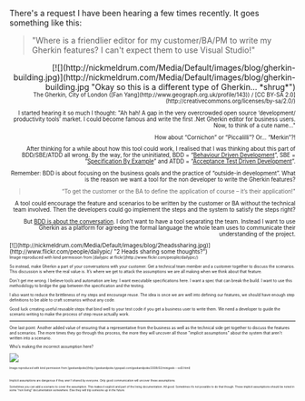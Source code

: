﻿There's a request I have been hearing a few times recently. It goes something like this:

> "Where is a friendlier editor for my customer/BA/PM to write my Gherkin features? I can't expect them to use Visual Studio!"
<div style="display: inline; float: right;" align="right">[![](http://nickmeldrum.com/Media/Default/images/blog/gherkin-building.jpg)](http://nickmeldrum.com/Media/Default/images/blog/gherkin-building.jpg "Okay so this is a different type of Gherkin... *shrug*")
<div style="font-size: 0.7em;" about="http://www.geograph.org.uk/photo/3324" xmlns:dct="http://purl.org/dc/terms/" xmlns:cc="http://creativecommons.org/ns#"><span property="dct:title">The Gherkin, City of London ([Fan Yang](http://www.geograph.org.uk/profile/143))
/ [CC BY-SA 2.0](http://creativecommons.org/licenses/by-sa/2.0/)


I started hearing it so much I thought: "Ah hah! A gap in the very overcrowded open source &lsquo;development/ productivity tools&rsquo; market. I could become famous and write the first .Net Gherkin editor for business users. Now, to think of a cute name..."

How about &ldquo;Cornichon&rdquo; or &ldquo;Piccalilli&rdquo;?
Or&hellip; &ldquo;Merkin&rdquo;?!

After thinking for a while about how this tool could work, I realised that I was thinking about this part of BDD/SBE/ATDD all wrong. By the way, for the uninitiated, BDD = &ldquo;[Behaviour Driven Development](http://dannorth.net/introducing-bdd/ "Introducing bdd by Dan North")&rdquo;, SBE = &ldquo;[Specification By Example](http://specificationbyexample.com/key_ideas.html "Specification By Example by Gojko Adzic")&rdquo; and ATDD = &ldquo;[Acceptance Test Driven Development](http://testobsessed.com/blog/2008/12/08/acceptance-test-driven-development-atdd-an-overview/ "Elisabeth Hendrickson")&rdquo;.

Remember: BDD is about focusing on the business goals and the practice of &ldquo;outside-in development&rdquo;. What is the reason we want a tool for the non developer to write the Gherkin features?

> &ldquo;To get the customer or the BA to define the application of course &ndash; it&rsquo;s their application!"

A tool could encourage the feature and scenarios to be written by the customer or BA without the technical team involved. Then the developers could go implement the steps and the system to satisfy the steps right?

But [BDD is about the conversation](http://dannorth.net/whats-in-a-story/ "Dan North"). I don&rsquo;t want to have a tool separating the team. Instead I want to use Gherkin as a platform for agreeing the formal language the whole team uses to communicate their understanding of the project.

<div style="display: inline; float: left;" align="left">[![](http://nickmeldrum.com/Media/Default/images/blog/2headssharing.jpg)](http://www.flickr.com/people/dailypic/ "2 Heads sharing some thoughts?")
<div style="font-size: 0.7em;">Image reproduced with kind permission
from [dailypic at flickr](http://www.flickr.com/people/dailypic/)


So instead, make Gherkin a part of your conversations with your customer. Get a technical team member and a customer together to discuss the scenarios. This discussion is where the real value is. It&rsquo;s where we get to attack the assumptions we are all making when we think about that feature.

Don't get me wrong. I believe tools and automation are key. I want executable specifications here. I want a spec that can break the build. I want to use this methodology to bridge the gap between the specification and the testing.

I also want to reduce the brittleness of my steps and encourage reuse. The idea is once we are well into defining our features, we should have enough step definitions to be able to craft scenarios without any code.

Good luck creating useful reusable steps that bind well to your test code if you get a business user to write them. We need a developer to guide the scenario writing to make the process of step reuse actually work.

* * *

One last point: Another added value of ensuring that a representative from the business as well as the technical side get together to discuss the features and scenarios. The more times they go through this process, the more they will uncover all those "implicit assumptions" about the system that aren't written into a scenario.

Who&rsquo;s making the incorrect assumption here?

[![](http://nickmeldrum.com/Media/Default/images/blog/geekandpoke-followingme.jpg)](http://geekandpoke.typepad.com/geekandpoke/2008/02/minigeek---ed3.html "Is there an implicit assumption being made here?")

<div style="font-size: 0.7em;">Image reproduced with kind permission from [geekandpoke](http://geekandpoke.typepad.com/geekandpoke/2008/02/minigeek---ed3.html)

&nbsp;

Implicit assumptions are dangerous if they aren't shared by everyone. Only good communication will uncover these assumptions.

Sometimes you can add a scenario to cover the assumption. This makes it explicit and part of the living documentation. All good. Sometimes it&rsquo;s not possible to do that though. These implicit assumptions should be noted in some "non living" documentation somewhere. Else they will trip someone up in the future.